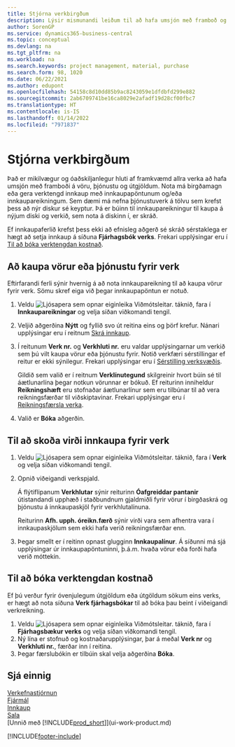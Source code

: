```yaml
---
title: Stjórna verkbirgðum
description: Lýsir mismunandi leiðum til að hafa umsjón með framboð og innkaupum á efni og þjónustu fyrir verk.
author: SorenGP
ms.service: dynamics365-business-central
ms.topic: conceptual
ms.devlang: na
ms.tgt_pltfrm: na
ms.workload: na
ms.search.keywords: project management, material, purchase
ms.search.form: 98, 1020
ms.date: 06/22/2021
ms.author: edupont
ms.openlocfilehash: 54158c8d10dd85b9ac8243059e1dfdbfd299e882
ms.sourcegitcommit: 2ab6709741be16ca8029e2afadf19d28cf00fbc7
ms.translationtype: HT
ms.contentlocale: is-IS
ms.lasthandoff: 01/14/2022
ms.locfileid: "7971837"
---
```

# <a name="manage-job-supplies"></a>Stjórna verkbirgðum
Það er mikilvægur og óaðskiljanlegur hluti af framkvæmd allra verka að hafa umsjón með framboði á vöru, þjónustu og útgjöldum. Nota má birgðamagn eða gera verktengd innkaup með innkaupapöntunum og/eða innkaupareikningum. Sem dæmi má nefna þjónustuverk á tölvu sem krefst þess að nýr diskur sé keyptur. Þá er búinn til innkaupareikningur til kaupa á nýjum diski og verkið, sem nota á diskinn í, er skráð.

Ef innkaupaferlið krefst þess ekki að efnisleg aðgerð sé skráð sérstaklega er hægt að setja innkaup á síðuna **Fjárhagsbók verks**. Frekari upplýsingar eru í [Til að bóka verktengdan kostnað](projects-how-manage-project-supplies.md#to-post-a-job-related-expense).

## <a name="to-purchase-items-or-services-for-a-job"></a>Að kaupa vörur eða þjónustu fyrir verk
Eftirfarandi ferli sýnir hvernig á að nota innkaupareikning til að kaupa vörur fyrir verk. Sömu skref eiga við þegar innkaupapöntun er notuð.  

1. Veldu ![Ljósapera sem opnar eiginleika Viðmótsleitar.](media/ui-search/search_small.png "Segðu mér hvað þú vilt gera") táknið, fara í **Innkaupareikningar** og velja síðan viðkomandi tengil.  
2. Veljið aðgerðina **Nýtt** og fyllið svo út reitina eins og þörf krefur. Nánari upplýsingar eru í reitnum [Skrá innkaup](purchasing-how-record-purchases.md).
3. Í reitunum **Verk nr.** og **Verkhluti nr.** eru valdar upplýsingarnar um verkið sem þú vilt kaupa vörur eða þjónustu fyrir. Notið verkfæri sérstillingar ef reitur er ekki sýnilegur. Frekari upplýsingar eru í [Sérstilling verksvæðis](ui-personalization-user.md).

    Gildið sem valið er í reitnum **Verklínutegund** skilgreinir hvort búin sé til áætlunarlína þegar notkun vörunnar er bókuð. Ef reiturinn inniheldur **Reikningshæft** eru stofnaðar áætlunarlínur sem eru tilbúnar til að vera reikningsfærðar til viðskiptavinar. Frekari upplýsingar eru í [Reikningsfærsla verka](projects-how-invoice-jobs.md).
4. Valið er **Bóka** aðgerðin.

## <a name="to-view-the-value-of-purchases-for-a-job"></a>Til að skoða virði innkaupa fyrir verk
1. Veldu ![Ljósapera sem opnar eiginleika Viðmótsleitar.](media/ui-search/search_small.png "Segðu mér hvað þú vilt gera") táknið, fara í **Verk** og velja síðan viðkomandi tengil.
2. Opnið viðeigandi verkspjald.

    Á flýtiflipanum **Verkhlutar** sýnir reiturinn **Óafgreiddar pantanir** útistandandi upphæð í staðbundnum gjaldmiðli fyrir vörur í birgðaskrá og þjónustu á innkaupaskjöl fyrir verkhlutalínuna.  

    Reiturinn **Afh. upph. óreikn.færð** sýnir virði vara sem afhentra vara í innkaupaskjölum sem ekki hafa verið reikningsfærðar enn.  
3. Þegar smellt er í reitinn opnast glugginn **Innkaupalínur**. Á síðunni má sjá upplýsingar úr innkaupapöntuninni, þ.á.m. hvaða vörur eða forði hafa verið móttekin.

## <a name="to-post-a-job-related-expense"></a>Til að bóka verktengdan kostnað
Ef þú verður fyrir óvenjulegum útgjöldum eða útgöldum sökum eins verks, er hægt að nota síðuna **Verk fjárhagsbókar** til að bóka þau beint í viðeigandi verkreikning.

1. Veldu ![Ljósapera sem opnar eiginleika Viðmótsleitar.](media/ui-search/search_small.png "Segðu mér hvað þú vilt gera") táknið, fara í **Fjárhagsbækur verks** og velja síðan viðkomandi tengil.  
2. Ný lína er stofnuð og kostnaðarupplýsingar, þar á meðal **Verk nr** og **Verkhluti nr.**, færðar inn í reitina.  
3. Þegar færslubókin er tilbúin skal velja aðgerðina **Bóka**.

## <a name="see-also"></a>Sjá einnig
[Verkefnastjórnun](projects-manage-projects.md)  
[Fjármál](finance.md)  
[Innkaup](purchasing-manage-purchasing.md)         
[Sala](sales-manage-sales.md)      
[Unnið með [!INCLUDE[prod_short](includes/prod_short.md)]](ui-work-product.md)  


[!INCLUDE[footer-include](includes/footer-banner.md)]
